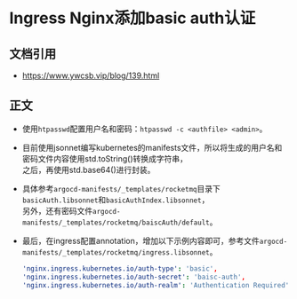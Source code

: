 # Ingress Nginx添加basic auth认证


## 文档引用
- https://www.ywcsb.vip/blog/139.html


## 正文
- 使用`htpasswd`配置用户名和密码：`htpasswd -c <authfile> <admin>`。

- 目前使用jsonnet编写kubernetes的manifests文件，所以将生成的用户名和密码文件内容使用std.toString()转换成字符串，  
  之后，再使用std.base64()进行封装。

- 具体参考`argocd-manifests/_templates/rocketmq`目录下`basicAuth.libsonnet`和`basicAuthIndex.libsonnet`，  
  另外，还有密码文件`argocd-manifests/_templates/rocketmq/baiscAuth/default`。

- 最后，在ingress配置annotation，增加以下示例内容即可，参考文件`argocd-manifests/_templates/rocketmq/ingress.libsonnet`。
  ```yaml
  'nginx.ingress.kubernetes.io/auth-type': 'basic',
  'nginx.ingress.kubernetes.io/auth-secret': 'baisc-auth',
  'nginx.ingress.kubernetes.io/auth-realm': 'Authentication Required',
  ```
